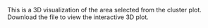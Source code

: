 This is a 3D visualization of the area selected from the cluster plot. Download the file to view the interactive 3D plot.
